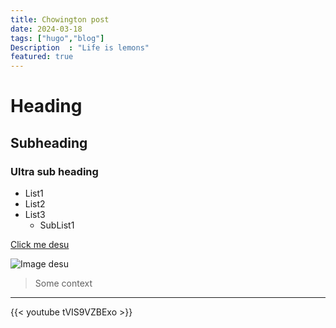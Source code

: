 ```yaml
---
title: Chowington post
date: 2024-03-18
tags: ["hugo","blog"]
Description  : "Life is lemons"
featured: true
---
```


# Heading
## Subheading
### Ultra sub heading


- List1
- List2
- List3
    - SubList1


[Click me desu](https://youtu.be/tVIS9VZBExo)

![Image desu](https://external-content.duckduckgo.com/iu/?u=https%3A%2F%2Fstatic.animecorner.me%2F2023%2F08%2F1693494180-58087.png&f=1&nofb=1&ipt=acb4c6ed9e0e2987a0acca26a3b481ae49050341d42952262dc60490f16c46b1&ipo=images)

> Some context

---

{{< youtube tVIS9VZBExo >}}


